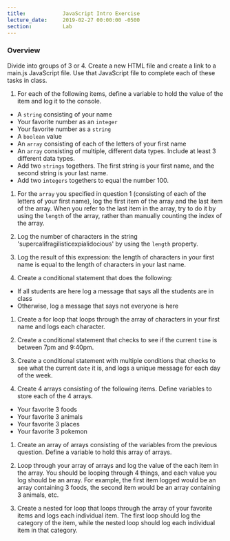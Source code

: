 ```yaml
---
title:            JavaScript Intro Exercise
lecture_date:     2019-02-27 00:00:00 -0500
section:          Lab
---
```


### Overview

Divide into groups of 3 or 4. Create a new HTML file and create a link to a main.js JavaScript file. Use that JavaScript file to complete each of these tasks in class.

1. For each of the following items, define a variable to hold the value of the item and log it to the console.
  * A `string` consisting of your name
  * Your favorite number as an `integer`
  * Your favorite number as a `string`
  * A `boolean` value
  * An `array` consisting of each of the letters of your first name
  * An `array` consisting of multiple, different data types. Include at least 3 different data types.
  * Add two `strings` togethers. The first string is your first name, and the second string is your last name.
  * Add two `integers` togethers to equal the number 100.

1. For the `array` you specified in question 1 (consisting of each of the letters of your first name), log the
first item of the array and the last item of the array. When you refer to the last item in the array, try to do it by
using the `length` of the array, rather than manually counting the index of the array.

1. Log the number of characters in the string 'supercalifragilisticexpialidocious' by using the `length` property.

1. Log the result of this expression: the length of characters in your first name is equal to the length of characters in your last name.

1. Create a conditional statement that does the following:
  * If all students are here log a message that says all the students are in class
  * Otherwise, log a message that says not everyone is here

1. Create a for loop that loops through the array of characters in your first name and logs each character.

1. Create a conditional statement that checks to see if the current `time` is between 7pm and 9:40pm.

1. Create a conditional statement with multiple conditions that checks to see what the current `date` it is, and
logs a unique message for each day of the week.

1. Create 4 arrays consisting of the following items. Define variables to store each of the 4 arrays.
  * Your favorite 3 foods
  * Your favorite 3 animals
  * Your favorite 3 places
  * Your favorite 3 pokemon

1. Create an array of arrays consisting of the variables from the previous question. Define a variable to hold this array of arrays.

1. Loop through your array of arrays and log the value of the each item in the array. You should be looping through 4 things, and each value you
log should be an array. For example, the first item logged would be an array containing 3 foods, the second item would be an array containing
3 animals, etc.

1. Create a nested for loop that loops through the array of your favorite items and logs each individual item. The first
loop should log the category of the item, while the nested loop should log each individual item in that category.
